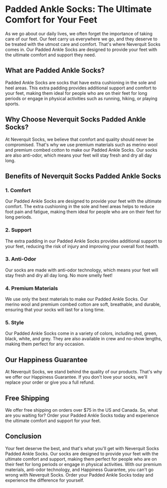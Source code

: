 # Padded Ankle Socks: The Ultimate Comfort for Your Feet

As we go about our daily lives, we often forget the importance of taking care of our feet. Our feet carry us everywhere we go, and they deserve to be treated with the utmost care and comfort. That's where Neverquit Socks comes in. Our Padded Ankle Socks are designed to provide your feet with the ultimate comfort and support they need.

## What are Padded Ankle Socks?

Padded Ankle Socks are socks that have extra cushioning in the sole and heel areas. This extra padding provides additional support and comfort to your feet, making them ideal for people who are on their feet for long periods or engage in physical activities such as running, hiking, or playing sports.

## Why Choose Neverquit Socks Padded Ankle Socks?

At Neverquit Socks, we believe that comfort and quality should never be compromised. That's why we use premium materials such as merino wool and premium combed cotton to make our Padded Ankle Socks. Our socks are also anti-odor, which means your feet will stay fresh and dry all day long.

## Benefits of Neverquit Socks Padded Ankle Socks

### 1. Comfort

Our Padded Ankle Socks are designed to provide your feet with the ultimate comfort. The extra cushioning in the sole and heel areas helps to reduce foot pain and fatigue, making them ideal for people who are on their feet for long periods.

### 2. Support

The extra padding in our Padded Ankle Socks provides additional support to your feet, reducing the risk of injury and improving your overall foot health.

### 3. Anti-Odor

Our socks are made with anti-odor technology, which means your feet will stay fresh and dry all day long. No more smelly feet!

### 4. Premium Materials

We use only the best materials to make our Padded Ankle Socks. Our merino wool and premium combed cotton are soft, breathable, and durable, ensuring that your socks will last for a long time.

### 5. Style

Our Padded Ankle Socks come in a variety of colors, including red, green, black, white, and grey. They are also available in crew and no-show lengths, making them perfect for any occasion.

## Our Happiness Guarantee

At Neverquit Socks, we stand behind the quality of our products. That's why we offer our Happiness Guarantee. If you don't love your socks, we'll replace your order or give you a full refund.

## Free Shipping

We offer free shipping on orders over $75 in the US and Canada. So, what are you waiting for? Order your Padded Ankle Socks today and experience the ultimate comfort and support for your feet.

## Conclusion

Your feet deserve the best, and that's what you'll get with Neverquit Socks Padded Ankle Socks. Our socks are designed to provide your feet with the ultimate comfort and support, making them perfect for people who are on their feet for long periods or engage in physical activities. With our premium materials, anti-odor technology, and Happiness Guarantee, you can't go wrong with Neverquit Socks. Order your Padded Ankle Socks today and experience the difference for yourself.